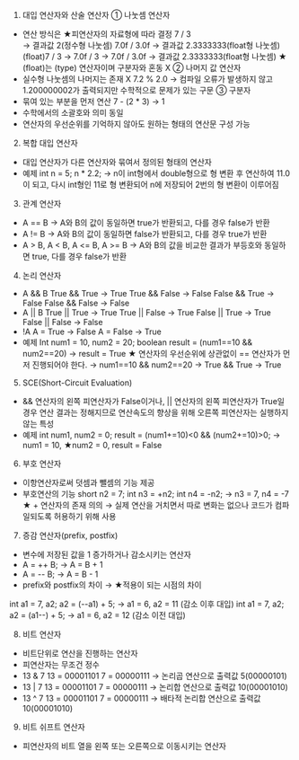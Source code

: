 1. 대입 연산자와 산술 연산자
① 나눗셈 연산자
- 연산 방식은 ★피연산자의 자료형에 따라 결정
7 / 3    
→ 결과값 2(정수형 나눗셈)
7.0f / 3.0f 
→ 결과값 2.3333333(float형 나눗셈)
(float)7 / 3 
→ 7.0f / 3 
→ 7.0f / 3.0f 
→ 결과값 2.3333333(float형 나눗셈)
★ (float)는 (type) 연산자이며 구분자와 혼동 X
② 나머지 값 연산자
- 실수형 나눗셈의 나머지는 존재 X
7.2 % 2.0 
→ 컴파일 오류가 발생하지 않고 1.200000002가 출력되지만 수학적으로 문제가 있는 구문
③ 구분자
- 묶여 있는 부분을 먼저 연산
7 - (2 * 3) → 1
- 수학에서의 소괄호와 의미 동일
- 연산자의 우선순위를 기억하지 않아도 원하는 형태의 연산문 구성 가능

2. 복합 대입 연산자
- 대입 연산자가 다른 연산자와 묶여서 정의된 형태의 연산자
- 예제
int n = 5;
n * 2.2;
→ n이 int형에서 double형으로 형 변환 후 연산하여 11.0이 되고, 다시 int형인 11로 형 변환되어 n에 저장되어 2번의 형 변환이 이루어짐

3. 관계 연산자
- A == B → A와 B의 값이 동일하면 true가 반환되고, 다를 경우 false가 반환
- A  != B → A와 B의 값이 동일하면 false가 반환되고, 다를 경우 true가 반환
- A > B, A < B, A <= B, A >= B
→ A와 B의 값을 비교한 결과가 부등호와 동일하면 true, 다를 경우 false가 반환

4. 논리 연산자
- A && B
True && True → True
True && False → False
False && True → False
False && False → False
- A || B
True || True → True
True || False → True
False || True → True
False || False → False
- !A
A = True → False
A = False → True
- 예제
Int num1 = 10, num2 = 20;
boolean result = (num1==10 && num2==20)
→ result = True
★ 연산자의 우선순위에 상관없이 == 연산자가 먼저 진행되어야 한다.
→ num1==10 && num2==20
→ True && True
→ True

5. SCE(Short-Circuit Evaluation)
- && 연산자의 왼쪽 피연산자가 False이거나, || 연산자의 왼쪽 피연산자가 True일 경우 연산 결과는 정해지므로 연산속도의 향상을 위해 오른쪽 피연산자는 실행하지 않는 특성
- 예제
int num1, num2 = 0;
result = (num1+=10)<0 && (num2+=10)>0;
→ num1 = 10, ★num2 = 0, result = False
6. 부호 연산자
- 이항연산자로써 덧셈과 뺄셈의 기능 제공
- 부호연산의 기능
short n2 = 7;
int n3 = +n2;
int n4 = -n2;
→ n3 = 7, n4 = -7
★ + 연산자의 존재 의의
→ 실제 연산을 거치면서 따로 변화는 없으나 코드가 컴파일되도록 허용하기 위해 사용

7. 증감 연산자(prefix, postfix)
- 변수에 저장된 값을 1 증가하거나 감소시키는 연산자
- A = ++ B;
→ A = B + 1
- A = -- B;
→ A = B - 1
- prefix와 postfix의 차이
→ ★적용이 되는 시점의 차이

int a1 = 7, a2;
a2 = (--a1) + 5;
→ a1 = 6, a2 = 11 (감소 이후 대입)
int a1 = 7, a2;
a2 = (a1--) + 5;
→ a1 = 6, a2 = 12 (감소 이전 대입)

8. 비트 연산자
- 비트단위로 연산을 진행하는 연산자
- 피연산자는 무조건 정수
- 13 & 7
13 = 00001101 
7  = 00000111
→ 논리곱 연산으로 출력값 5(00000101)  
- 13 | 7
13 = 00001101 
7  = 00000111
→ 논리합 연산으로 출력값 10(00001010)  
- 13 ^ 7
13 = 00001101 
7  = 00000111
→ 배타적 논리합 연산으로 출력값 10(00001010)  

9. 비트 쉬프트 연산자
- 피연산자의 비트 열을 왼쪽 또는 오른쪽으로 이동시키는 연산자
